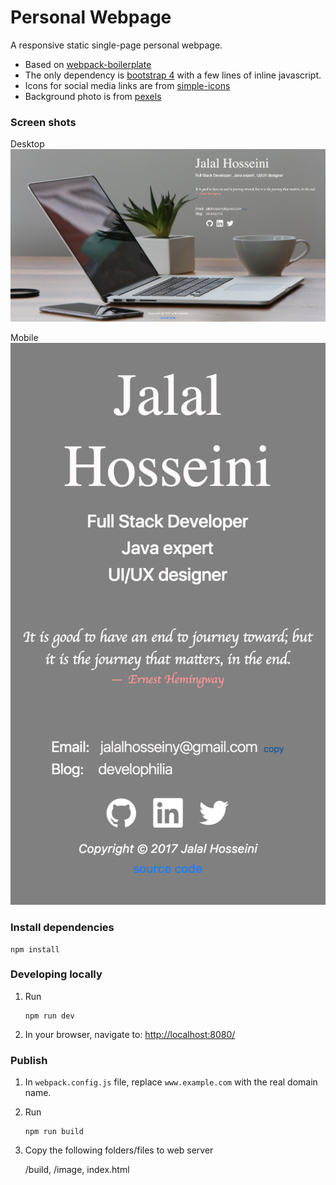 # Personal Webpage

A responsive static single-page personal webpage.

* Based on [webpack-boilerplate](https://github.com/geniuscarrier/webpack-boilerplate) 
* The only dependency is [bootstrap 4](https://getbootstrap.com/) with a few lines of inline javascript. 
* Icons for social media links are from [simple-icons](https://github.com/simple-icons/simple-icons)
* Background photo is from [pexels](https://www.pexels.com)

### Screen shots
Desktop
![desktop](screen-shots/desktop-1.jpg)

Mobile
![mobile](screen-shots/mobile-1.png)

### Install dependencies

```
npm install
```

### Developing locally

1. Run

	```
	npm run dev
	```

2. In your browser, navigate to: [http://localhost:8080/](http://localhost:8080/)

### Publish

1. In `webpack.config.js` file, replace `www.example.com` with the real domain name.

2. Run

	```
	npm run build
	```

3. Copy the following folders/files to web server

	/build,
	/image,
	index.html
